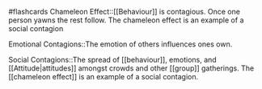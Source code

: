 #flashcards 
Chameleon Effect::[[Behaviour]] is contagious. Once one person yawns the rest follow. The chameleon effect is an example of a social contagion
<!--SR:!2023-11-07,2,230-->

Emotional Contagions::The emotion of others influences ones own.
<!--SR:!2023-11-07,3,268-->

Social Contagions::The spread of [[behaviour]], emotions, and [[Attitude|attitudes]] amongst crowds and other [[group]] gatherings. The [[chameleon effect]] is an example of a social contagion.